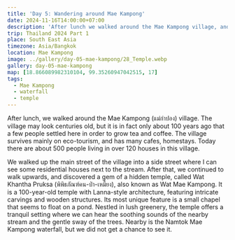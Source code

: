 ```yaml
---
title: 'Day 5: Wandering around Mae Kampong'
date: 2024-11-16T14:00:00+07:00
description: 'After lunch we walked around the Mae Kampong village, and discovered a temple with a beautiful chapel next to a stream.'
trip: Thailand 2024 Part 1
place: South East Asia
timezone: Asia/Bangkok
location: Mae Kampong
image: ../gallery/day-05-mae-kampong/28_Temple.webp
gallery: day-05-mae-kampong
map: [18.866089982310104, 99.35260947042515, 17]
tags:
  - Mae Kampong
  - waterfall
  - temple
---
```


After lunch, we walked around the Mae Kampong (แม่กำปอง) village. The village may look centuries old, but it is in fact only about 100 years ago that a few people settled here in order to grow tea and coffee. The village survives mainly on eco-tourism, and has many cafes, homestays. Today there are about 500 people living in over 120 houses in this village.

We walked up the main street of the village into a side street where I can see some residential houses next to the stream. After that, we continued to walk upwards, and discovered a gem of a hidden temple, called Wat Khantha Pruksa (พิพิธภัณฑ์คน-ป่า-เหมี้ยง), also known as Wat Mae Kampong. It is a 100-year-old temple with Lanna-style architecture, featuring intricate carvings and wooden structures. Its most unique feature is a small chapel that seems to float on a pond. Nestled in lush greenery, the temple offers a tranquil setting where we can hear the soothing sounds of the nearby stream and the gentle sway of the trees. Nearby is the Namtok Mae Kampong waterfall, but we did not get a chance to see it.
